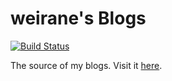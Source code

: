 # weirane's Blogs

[![Build Status](https://travis-ci.org/weirane/blog.svg?branch=master)](https://travis-ci.org/weirane/blog)

The source of my blogs. Visit it [here](https://weirane.github.io).

